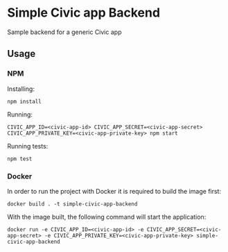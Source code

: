 # Simple Civic app Backend
Sample backend for a generic Civic app

## Usage

### NPM

Installing:
```
npm install
```

Running:
```
CIVIC_APP_ID=<civic-app-id> CIVIC_APP_SECRET=<civic-app-secret> CIVIC_APP_PRIVATE_KEY=<civic-app-private-key> npm start
```

Running tests:
```
npm test
```

### Docker

In order to run the project with Docker it is required to build the image first:
```
docker build . -t simple-civic-app-backend
```

With the image built, the following command will start the application:
```
docker run -e CIVIC_APP_ID=<civic-app-id> -e CIVIC_APP_SECRET=<civic-app-secret> -e CIVIC_APP_PRIVATE_KEY=<civic-app-private-key> simple-civic-app-backend
```